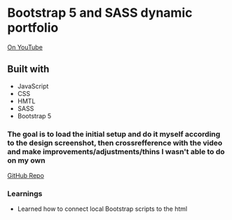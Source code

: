 # Bootstrap 5 and SASS dynamic portfolio

[On YouTube](https://youtu.be/iJKCj8uAHz8?si=rHxxeQOsxF8YIMQX)

## Built with

- JavaScript
- CSS
- HMTL
- SASS
- Bootstrap 5

### The goal is to load the initial setup and do it myself according to the design screenshot, then crossrefference with the video and make improvements/adjustments/thins I wasn't able to do on my own

[GitHub Repo](https://github.com/Duke-Skygawker/Bootstrap-5-and-SASS-dynamic-portfolio)

### Learnings

- Learned how to connect local Bootstrap scripts to the html
